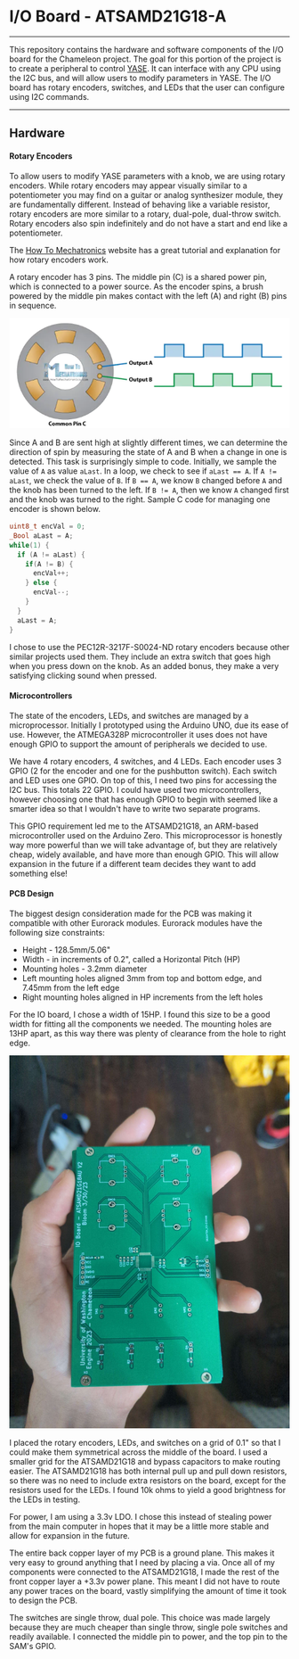 # I/O Board - ATSAMD21G18-A

---

This repository contains the hardware and software components of the I/O board for the Chameleon project.
The goal for this portion of the project is to create a peripheral to control [YASE](https://github.com/klavins/YASE). It can interface with any CPU using the I2C bus, and will allow users to modify parameters in YASE. The I/O board has rotary encoders, switches, and LEDs that the user can configure using I2C commands.

---

## Hardware

#### Rotary Encoders
To allow users to modify YASE parameters with a knob, we are using rotary encoders. While rotary encoders may appear visually similar to a potentiometer you may find on a guitar or analog synthesizer module, they are fundamentally different. Instead of behaving like a variable resistor, rotary encoders are more similar to a rotary, dual-pole, dual-throw switch. Rotary encoders also spin indefinitely and do not have a start and end like a potentiometer.

The [How To Mechatronics](https://howtomechatronics.com/tutorials/arduino/rotary-encoder-works-use-arduino/) website has a great tutorial and explanation for how rotary encoders work.

A rotary encoder has 3 pins. The middle pin (C) is a shared power pin, which is connected to a power source. As the encoder spins, a brush powered by the middle pin makes contact with the left (A) and right (B) pins in sequence.

![Rotary encoder timing example from How To Mechatronics](figs/rotaryencoderexample.png)

Since A and B are sent high at slightly different times, we can determine the direction of spin by measuring the state of A and B when a change in one is detected. This task is surprisingly simple to code.
Initially, we sample the value of `A` as value `aLast`. In a loop, we check to see if `aLast == A`. If `A != aLast`, we check the value of `B`. If `B == A`, we know `B` changed before `A` and the knob has been turned to the left. If `B != A`, then we know `A` changed first and the knob was turned to the right. Sample C code for managing one encoder is shown below.

```C
uint8_t encVal = 0;
_Bool aLast = A;
while(1) {
  if (A != aLast) {
    if(A != B) {
      encVal++;
    } else {
      encVal--;
    }
  }
  aLast = A;
}
```

I chose to use the PEC12R-3217F-S0024-ND rotary encoders because other similar projects used them. They include an extra switch that goes high when you press down on the knob. As an added bonus, they make a very satisfying clicking sound when pressed.

#### Microcontrollers

The state of the encoders, LEDs, and switches are managed by a microprocessor. Initially I prototyped using the Arduino UNO, due its ease of use. However, the ATMEGA328P microcontroller it uses does not have enough GPIO to support the amount of peripherals we decided to use.

We have 4 rotary encoders, 4 switches, and 4 LEDs. Each encoder uses 3 GPIO (2 for the encoder and one for the pushbutton switch). Each switch and LED uses one GPIO. On top of this, I need two pins for accessing the I2C bus. This totals 22 GPIO. I could have used two microcontrollers, however choosing one that has enough GPIO to begin with seemed like a smarter idea so that I wouldn't have to write two separate programs.

This GPIO requirement led me to the ATSAMD21G18, an ARM-based microcontroller used on the Arduino Zero. This microprocessor is honestly way more powerful than we will take advantage of, but they are relatively cheap, widely available, and have more than enough GPIO. This will allow expansion in the future if a different team decides they want to add something else!

#### PCB Design

The biggest design consideration made for the PCB was making it compatible with other Eurorack modules. Eurorack modules have the following size constraints:
- Height - 128.5mm/5.06"
- Width - in increments of 0.2", called a Horizontal Pitch (HP)
- Mounting holes - 3.2mm diameter
- Left mounting holes aligned 3mm from top and bottom edge, and 7.45mm from the left edge
- Right mounting holes aligned in HP increments from the left holes

For the IO board, I chose a width of 15HP. I found this size to be a good width for fitting all the components we needed. The mounting holes are 13HP apart, as this way there was plenty of clearance from the hole to right edge.

![IOBoard V2](figs/IOBoardPicture.jpg)

I placed the rotary encoders, LEDs, and switches on a grid of 0.1" so that I could make them symmetrical across the middle of the board. I used a smaller grid for the ATSAMD21G18 and bypass capacitors to make routing easier. The ATSAMD21G18 has both internal pull up and pull down resistors, so there was no need to include extra resistors on the board, except for the resistors used for the LEDs. I found 10k ohms to yield a good brightness for the LEDs in testing.

For power, I am using a 3.3v LDO. I chose this instead of stealing power from the main computer in hopes that it may be a little more stable and allow for  expansion in the future.

The entire back copper layer of my PCB is a ground plane. This makes it very easy to ground anything that I need by placing a via. Once all of my components were connected to the ATSAMD21G18, I made the rest of the front copper layer a +3.3v power plane. This meant I did not have to route any power traces on the board, vastly simplifying the amount of time it took to design the PCB.

The switches are single throw, dual pole. This choice was made largely because they are much cheaper than single throw, single pole switches and readily available. I connected the middle pin to power, and the top pin to the SAM's GPIO.
